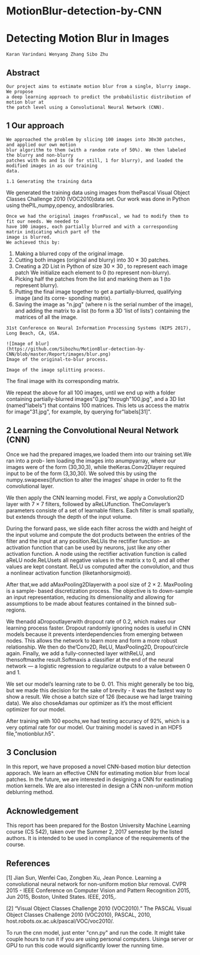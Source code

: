 # MotionBlur-detection-by-CNN

# Detecting Motion Blur in Images

```
Karan Varindani Wenyang Zhang Sibo Zhu
```
## Abstract

```
Our project aims to estimate motion blur from a single, blurry image. We propose
a deep learning approach to predict the probabilistic distribution of motion blur at
the patch level using a Convolutional Neural Network (CNN).
```
## 1 Our approach

```
We approached the problem by slicing 100 images into 30x30 patches, and applied our own motion
blur algorithm to them (with a random rate of 50%). We then labeled the blurry and non-blurry
patches with 0s and 1s (0 for still, 1 for blurry), and loaded the modified images in as our training
data.
```
```
1.1 Generating the training data
```
We generated the training data using images from thePascal Visual Object Classes Challenge 2010
(VOC2010)data set. Our work was done in Python using thePIL,numpy,opency, andoslibraries.

```
Once we had the original images fromPascal, we had to modify them to fit our needs. We needed to
have 100 images, each partially blurred and with a corresponding matrix indicating which part of the
image is blurred.
We achieved this by:
```
1. Making a blurred copy of the original image.
2. Cutting both images (original and blurry) into 30 × 30 patches.
3. Creating a 2D List in Python of size 30 × 30 , to represent each image patch We initialize
    each element to 0 (to represent non-blurry).
4. Picking half the patches from the list and marking them as 1 (to represent blurry).
5. Putting the final image together to get a partially-blurred, qualifying image (and its corre-
    sponding matrix).
6. Saving the image as "n.jpg" (where n is the serial number of the image), and adding the
    matrix to a list (to form a 3D ’list of lists’) containing the matrices of all the image.

```
31st Conference on Neural Information Processing Systems (NIPS 2017), Long Beach, CA, USA.
```

```
![Image of blur]
(https://github.com/Sibozhu/MotionBlur-detection-by-CNN/blob/master/Report/images/blur.png)
Image of the original-to-blur process.
```
```
Image of the image splitting process.
```
The final image with its corresponding matrix.


We repeat the above for all 100 images, until we end up with a folder containing partially-blurred
images"0.jpg"through"100.jpg", and a 3D list (named"labels") that contains 100 matrices. This
lets us access the matrix for image"31.jpg", for example, by querying for"labels[31]".

## 2 Learning the Convolutional Neural Network (CNN)

Once we had the prepared images,we loaded them into our training set.We ran into a prob-
lem loading the images into anumpyarray, where our images were of the form (30,30,3), while
theKeras.Conv2Dlayer required input to be of the form (3,30,30). We solved this by using the
numpy.swapexes()function to alter the images’ shape in order to fit the convolutional layer.

We then apply the CNN learning model. First, we apply a Convolution2D layer with 7 × 7 filters,
followed by aReLUfunction. TheConvlayer’s parameters consiste of a set of learnable filters. Each
filter is small spatially, but extends through the depth of the input volume.

During the forward pass, we slide each filter across the width and height of the input volume and
compute the dot products between the entries of the filter and the input at any position.ReLUis the
rectifier function- an activation function that can be used by neurons, just like any other activation
function. A node using the rectifier activation function is called aReLU node.ReLUsets all negative
values in the matrix x to 0, and all other values are kept constant. ReLU us computed after the
convolution, and thus a nonlinear activation function (liketanhorsigmoid).

After that,we add aMaxPooling2Dlayerwith a pool size of 2 × 2. MaxPooling is a sample-
based discretization process. The objective is to down-sample an input representation, reducing
its dimensionality and allowing for assumptions to be made about features contained in the binned
sub-regions.

We thenadd aDropoutlayerwith dropout rate of 0.2, which makes our learning process faster.
Dropout randomly ignoring nodes is useful in CNN models because it prevents interdependencies
from emerging between nodes. This allows the network to learn more and form a more robust
relationship. We then do the’Conv2D, ReLU, MaxPooling2D, Dropout’circle again. Finally, we add
a fully-connected layer withReLU, and thensoftmaxthe result.Softmaxis a classifier at the end of
the neural network — a logistic regression to regularize outputs to a value between 0 and 1.

We set our model’s learning rate to be 0. 01. This might generally be too big, but we made this
decision for the sake of brevity - it was the fastest way to show a result. We chose a batch size of 126
(because we had large training data). We also choseAdamas our optimizer as it’s the most efficient
optimizer for our model.

After training with 100 epochs,we had testing accuracy of 92%, which is a very optimal rate for
our model. Our training model is saved in an HDF5 file,"motionblur.h5".

## 3 Conclusion

In this report, we have proposed a novel CNN-based motion blur detection apporach. We learn an
effective CNN for estimating motion blur from local patches. In the future, we are interested in
designing a CNN for eastimating motion kernels. We are also interested in design a CNN non-uniform
motion deblurring method.


## Acknowledgement

This report has been prepared for the Boston University Machine Learning course (CS 542), taken
over the Summer 2, 2017 semester by the listed authors. It is intended to be used in compliance of
the requirements of the course.

## References

[1] Jian Sun, Wenfei Cao, Zongben Xu, Jean Ponce. Learning a convolutional neural network for non-uniform
motion blur removal. CVPR 2015 - IEEE Conference on Computer Vision and Pattern Recognition 2015, Jun
2015, Boston, United States. IEEE, 2015,.

[2] “Visual Object Classes Challenge 2010 (VOC2010).” The PASCAL Visual Object Classes Challenge 2010
(VOC2010), PASCAL, 2010, host.robots.ox.ac.uk/pascal/VOC/voc2010/.



To run the cnn model, just enter "cnn.py" and run the code. It might take couple hours to run it if you are using personal computers. Usinga server or GPU to run this code would significantly lower the running time.


